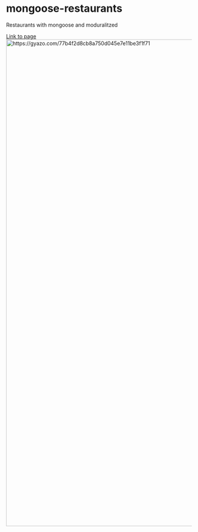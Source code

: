 # mongoose-restaurants
Restaurants with mongoose and moduralitzed

<a href="https://cryptic-meadow-41785.herokuapp.com/#!/">Link to page</a>
<a href="https://gyazo.com/77b4f2d8cb8a750d045e7e11be3f1f71"><img src="https://i.gyazo.com/77b4f2d8cb8a750d045e7e11be3f1f71.png" alt="https://gyazo.com/77b4f2d8cb8a750d045e7e11be3f1f71" width="1319"/></a>
